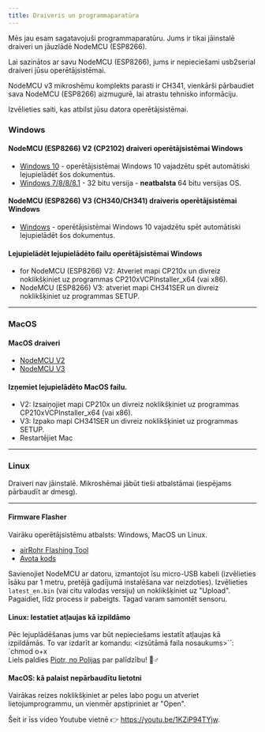 ```yaml
---
title: Draiveris un programmaparatūra
---
```



Mēs jau esam sagatavojuši programmaparatūru. Jums ir tikai jāinstalē draiveri un jāuzlādē NodeMCU (ESP8266).

Lai sazinātos ar savu NodeMCU (ESP8266), jums ir nepieciešami usb2serial draiveri jūsu operētājsistēmai.

NodeMCU v3 mikroshēmu komplekts parasti ir CH341, vienkārši pārbaudiet sava NodeMCU (ESP8266) aizmugurē, lai atrastu tehnisko informāciju.

Izvēlieties saiti, kas atbilst jūsu datora operētājsistēmai.

### Windows

#### NodeMCU (ESP8266) V2 (CP2102) draiveri operētājsistēmai Windows
* [Windows 10](https://www.silabs.com/documents/public/software/CP210x_Universal_Windows_Driver.zip) - operētājsistēmai Windows 10 vajadzētu spēt automātiski lejupielādēt šos dokumentus.
* [Windows 7/8/8/8.1](https://www.silabs.com/documents/public/software/CP210x_Windows_Drivers.zip) - 32 bitu versija - **neatbalsta** 64 bitu versijas OS.

#### NodeMCU (ESP8266) V3 (CH340/CH341) draiveris operētājsistēmai Windows
* [Windows](http://www.wch.cn/downloads/file/5.html) - operētājsistēmai Windows 10 vajadzētu spēt automātiski lejupielādēt šos dokumentus.

#### Lejupielādēt lejupielādēto failu operētājsistēmai Windows
* for NodeMCU (ESP8266) V2: Atveriet mapi CP210x un divreiz noklikšķiniet uz programmas CP210xVCPInstaller_x64 (vai x86).
* NodeMCU (ESP8266) V3: atveriet mapi CH341SER un divreiz noklikšķiniet uz programmas SETUP.

---

### MacOS

#### MacOS draiveri
* [NodeMCU V2](https://www.silabs.com/documents/public/software/Mac_OSX_VCP_Driver.zip)
* [NodeMCU V3](http://www.wch.cn/downloads/file/178.html)

#### Izņemiet lejupielādēto MacOS failu.
* V2: Izsaiņojiet mapi CP210x un divreiz noklikšķiniet uz programmas CP210xVCPInstaller_x64 (vai x86).
* V3: Izpako mapi CH341SER un divreiz noklikšķiniet uz programmas SETUP.
* Restartējiet Mac

---

### Linux
Draiveri nav jāinstalē. Mikroshēmai jābūt tieši atbalstāmai (iespējams pārbaudīt ar dmesg).

---
#### Firmware Flasher
Vairāku operētājsistēmu atbalsts: Windows, MacOS un Linux.

* [airRohr Flashing Tool](http://firmware.sensor.community/airrohr/flashing-tool/)
* [Avota kods](https://github.com/opendata-stuttgart/airrohr-firmware-flasher/)

Savienojiet NodeMCU ar datoru, izmantojot īsu micro-USB kabeli (izvēlieties īsāku par 1 metru, pretējā gadījumā instalēšana var neizdoties). Izvēlieties `latest_en.bin` (vai citu valodas versiju) un noklikšķiniet uz "Upload".
Pagaidiet, līdz process ir pabeigts. Tagad varam samontēt sensoru.

#### Linux: Iestatiet atļaujas kā izpildāmo
Pēc lejuplādēšanas jums var būt nepieciešams iestatīt atļaujas kā izpildāmās. To var izdarīt ar komandu: <izsūtāmā faila nosaukums>``: `chmod o+x
<br>
Liels paldies [Piotr, no Polijas](https://dropbox.inf.re/) par palīdzību! 🙋♂️

#### MacOS: kā palaist nepārbaudītu lietotni
Vairākas reizes noklikšķiniet ar peles labo pogu un atveriet lietojumprogrammu, un vienmēr apstipriniet ar "Open".

Šeit ir īss video Youtube vietnē 👉 https://youtu.be/1KZiP94TYjw.




